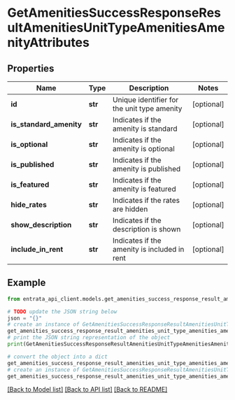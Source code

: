 # GetAmenitiesSuccessResponseResultAmenitiesUnitTypeAmenitiesAmenityAttributes


## Properties

Name | Type | Description | Notes
------------ | ------------- | ------------- | -------------
**id** | **str** | Unique identifier for the unit type amenity | [optional] 
**is_standard_amenity** | **str** | Indicates if the amenity is standard | [optional] 
**is_optional** | **str** | Indicates if the amenity is optional | [optional] 
**is_published** | **str** | Indicates if the amenity is published | [optional] 
**is_featured** | **str** | Indicates if the amenity is featured | [optional] 
**hide_rates** | **str** | Indicates if the rates are hidden | [optional] 
**show_description** | **str** | Indicates if the description is shown | [optional] 
**include_in_rent** | **str** | Indicates if the amenity is included in rent | [optional] 

## Example

```python
from entrata_api_client.models.get_amenities_success_response_result_amenities_unit_type_amenities_amenity_attributes import GetAmenitiesSuccessResponseResultAmenitiesUnitTypeAmenitiesAmenityAttributes

# TODO update the JSON string below
json = "{}"
# create an instance of GetAmenitiesSuccessResponseResultAmenitiesUnitTypeAmenitiesAmenityAttributes from a JSON string
get_amenities_success_response_result_amenities_unit_type_amenities_amenity_attributes_instance = GetAmenitiesSuccessResponseResultAmenitiesUnitTypeAmenitiesAmenityAttributes.from_json(json)
# print the JSON string representation of the object
print(GetAmenitiesSuccessResponseResultAmenitiesUnitTypeAmenitiesAmenityAttributes.to_json())

# convert the object into a dict
get_amenities_success_response_result_amenities_unit_type_amenities_amenity_attributes_dict = get_amenities_success_response_result_amenities_unit_type_amenities_amenity_attributes_instance.to_dict()
# create an instance of GetAmenitiesSuccessResponseResultAmenitiesUnitTypeAmenitiesAmenityAttributes from a dict
get_amenities_success_response_result_amenities_unit_type_amenities_amenity_attributes_from_dict = GetAmenitiesSuccessResponseResultAmenitiesUnitTypeAmenitiesAmenityAttributes.from_dict(get_amenities_success_response_result_amenities_unit_type_amenities_amenity_attributes_dict)
```
[[Back to Model list]](../README.md#documentation-for-models) [[Back to API list]](../README.md#documentation-for-api-endpoints) [[Back to README]](../README.md)


